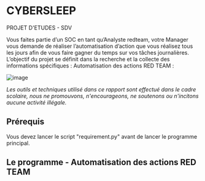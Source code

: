 # CYBERSLEEP
PROJET D'ETUDES - SDV

Vous faites partie d’un SOC en tant qu’Analyste redteam, votre Manager vous demande de réaliser l’automatisation d’action que vous réalisez tous les jours afin de vous faire gagner du temps sur vos tâches journalières.
L’objectif du projet se définit dans la recherche et la collecte des informations spécifiques :
Automatisation des actions RED TEAM :

![image](https://user-images.githubusercontent.com/60131013/227723653-cee18b3e-319b-4831-9edc-a21a5fb5e014.png)

*Les outils et techniques utilisé dans ce rapport sont effectué dans le cadre scolaire, nous ne promouvons, n'encourageons, ne soutenons ou n'incitons aucune activité illégale.*

## Prérequis 
Vous devez lancer le script "requirement.py" avant de lancer le programme principal.

## Le programme - Automatisation des actions RED TEAM
